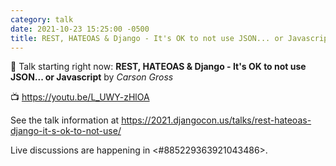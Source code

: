 ```yaml
---
category: talk
date: 2021-10-23 15:25:00 -0500
title: REST, HATEOAS & Django - It's OK to not use JSON... or Javascript
---
```


:tada: Talk starting right now: **REST, HATEOAS & Django - It's OK to not use JSON... or Javascript** by *Carson Gross*

:tv: https://youtu.be/L_UWY-zHlOA

See the talk information at https://2021.djangocon.us/talks/rest-hateoas-django-it-s-ok-to-not-use/

Live discussions are happening in <#885229363921043486>.